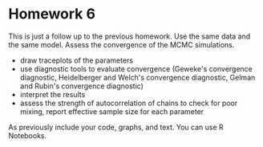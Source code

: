 # Homework 6

This is just a follow up to the previous homework. Use the same data and the same model. Assess the convergence of the MCMC simulations.
- draw traceplots of the parameters
- use diagnostic tools to evaluate convergence (Geweke's convergence diagnostic, Heidelberger and Welch's convergence diagnostic, Gelman and Rubin's convergence diagnostic)
- interpret the results
- assess the strength of autocorrelation of chains to check for poor mixing, report effective sample size for each parameter

As previously include your code, graphs, and text. You can use R Notebooks.

